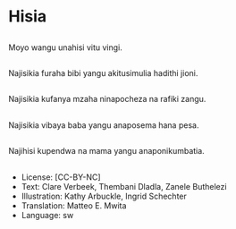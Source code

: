 # Hisia

##
Moyo wangu unahisi vitu vingi.

##
Najisikia furaha bibi yangu akitusimulia hadithi jioni.

##
Najisikia kufanya mzaha ninapocheza na rafiki zangu.

##
Najisikia vibaya baba yangu anaposema hana pesa.

##
Najihisi kupendwa na mama yangu anaponikumbatia.

##
* License: [CC-BY-NC]
* Text: Clare Verbeek, Thembani Dladla, Zanele Buthelezi
* Illustration: Kathy Arbuckle, Ingrid Schechter
* Translation: Matteo E. Mwita
* Language: sw
